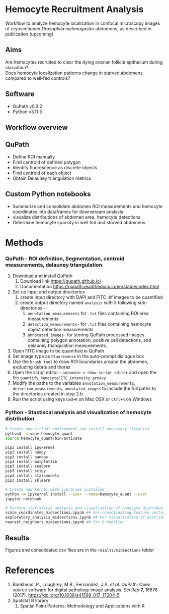 # Hemocyte Recruitment Analysis
Workflow to analyze hemocyte localization in confocal microscopy images of cryosectioned _Drosophila melanogaster_ abdomens, as described in publication (upcoming) 

## Aims
Are hemocytes recruited to clear the dying ovarian follicle epithelium during starvation?  
Does hemocyte localization patterns change in starved abdomens compared to well-fed controls? 

## Software 

- QuPath v0.3.2
- Python v3.11.5

## Workflow overview

## QuPath 

- Define ROI manually
- Find centroid of defined polygon
- Identify fluorescence as discrete objects
- Find centroid of each object
- Obtain Delauney triangulation metrics

## Custom Python notebooks

- Summarize and consolidate abdomen ROI measurements and hemocyte coordinates into dataframes for downstream analysis
- visualize distributions of abdomen area, hemocyte detections 
- Determine hemocyte sparsity in well fed and starved abdomens

# Methods

### QuPath - ROI definition, Segmentation, centroid measurements, delauney triangulation

1. Download and install QuPath  
    1. Download link https://qupath.github.io/ 
    2. Documentation https://qupath.readthedocs.io/en/stable/index.html
2. Set up input and output directories
    1. create input directory with DAPI and FITC .tif images to be quantified 
    2. create output directory named `analysis` with 3 following sub-directories -
        1. `annotation_measurements` for `.txt` files containing ROI area measurements
        2. `detection_measurements`- for `.txt` files containing hemocyte object detection measurements
        3. `annotated_images`- for storing QuPath processed images containing polygon annotation, positive cell detections, and delauney triangulation measurements. 
3. Open FITC image to be quantified in QuPath
4. Set image type as `Fluoresence` in the auto-prompt dialogue box
5. Use the `brush tool` to draw ROI boundaries around the abdomen, excluding debris and thorax
6. Open the script editor - `automate > show script editor` and open the file `quantify_hemocyteFITC_intensity.groovy`
7. Modify the paths to the variables `annotation_measurements`, `detection_measurements`, `annotated_images` to include the full paths to the directories created in step 2.b.
8. Run the script using keys `Cmd+R` on Mac OSX or `Ctrl+R` on Windows

### Python - Stastiscal analysis  and visualization of hemocyte distribution

```bash
# Create new virtual environment and install necessary libraries
python3 -m venv hemocyte_quant
source hemocyte_quant/bin/activate

pip3 install ipykernel 
pip3 install numpy 
pip3 install pandas 
pip3 install matplotlib 
pip3 install seaborn
pip3 install scipy 
pip3 install statsmodels
pip3 install sklearn 

# Create new kernel with libraries installed
python -m ipykernel install --user --name=hemocyte_quant --user
jupyter notebook 

# Perform statistical analysis and visualization of hemocyte distribution 
scale_coordinates_midsections.ipynb ## For consolidating feature vectors
exploratory_analysis_midsections.ipynb ## For visualization of distributions of area, hemocyte detections, delaunay triangulation 
nearest_neighbors_midsections.ipynb ## For G-function 

```

## Results
Figures and consolidated csv files are in the `results/midsections` folder

# References

1. Bankhead, P., Loughrey, M.B., Fernández, J.A. *et al.* QuPath: Open source software for digital pathology image analysis. *Sci Rep* **7,** 16878 (2017). https://doi.org/10.1038/s41598-017-17204-5
2. Spatstat R library
    1. Spatial Point Patterns: Methodology and Applications with R
